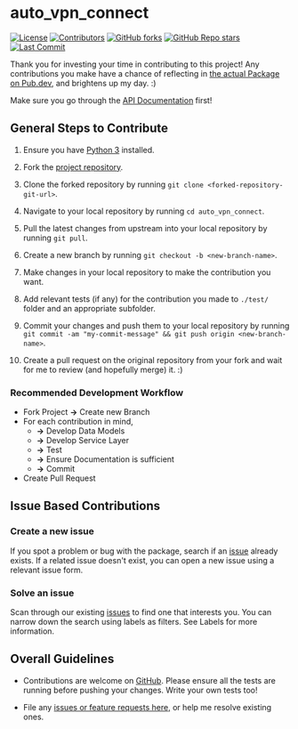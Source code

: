 # auto_vpn_connect

[![License](https://img.shields.io/github/license/dhi13man/auto_vpn_connect)](https://github.com/Dhi13man/auto_vpn_connect/blob/main/LICENSE)
[![Contributors](https://img.shields.io/github/contributors-anon/dhi13man/auto_vpn_connect?style=flat)](https://github.com/Dhi13man/auto_vpn_connect/graphs/contributors)
[![GitHub forks](https://img.shields.io/github/forks/dhi13man/auto_vpn_connect?style=social)](https://github.com/Dhi13man/auto_vpn_connect/network/members)
[![GitHub Repo stars](https://img.shields.io/github/stars/dhi13man/auto_vpn_connect?style=social)](https://github.com/Dhi13man/auto_vpn_connect)
[![Last Commit](https://img.shields.io/github/last-commit/dhi13man/auto_vpn_connect)](https://github.com/Dhi13man/auto_vpn_connect/commits/main)

Thank you for investing your time in contributing to this project! Any contributions you make have a chance of reflecting in [the actual Package on Pub.dev](https://pub.dev/packages/auto_vpn_connect/), and brightens up my day. :)

Make sure you go through the [API Documentation](https://openrouteservice.org/dev/#/api-docs/) first!

## General Steps to Contribute

1. Ensure you have [Python 3](https://www.python.org/downloads/) installed.

2. Fork the [project repository](https://github.com/Dhi13man/auto_vpn_connect/).

3. Clone the forked repository by running `git clone <forked-repository-git-url>`.

4. Navigate to your local repository by running `cd auto_vpn_connect`.

5. Pull the latest changes from upstream into your local repository by running `git pull`.

6. Create a new branch by running `git checkout -b <new-branch-name>`.

7. Make changes in your local repository to make the contribution you want.

8. Add relevant tests (if any) for the contribution you made to `./test/` folder and an appropriate subfolder.

9. Commit your changes and push them to your local repository by running `git commit -am "my-commit-message" && git push origin <new-branch-name>`.

10. Create a pull request on the original repository from your fork and wait for me to review (and hopefully merge) it. :)

### Recommended Development Workflow

- Fork Project **->** Create new Branch
- For each contribution in mind,
  - **->** Develop Data Models
  - **->** Develop Service Layer
  - **->** Test
  - **->** Ensure Documentation is sufficient
  - **->** Commit
- Create Pull Request

## Issue Based Contributions

### Create a new issue

If you spot a problem or bug with the package, search if an [issue](https://www.github.com/dhi13man/auto_vpn_connect/issues/) already exists. If a related issue doesn't exist, you can open a new issue using a relevant issue form.

### Solve an issue

Scan through our existing [issues](https://www.github.com/dhi13man/auto_vpn_connect/issues/) to find one that interests you. You can narrow down the search using labels as filters. See Labels for more information.

## Overall Guidelines

- Contributions are welcome on [GitHub](https://www.github.com/dhi13man/auto_vpn_connect/). Please ensure all the tests are running before pushing your changes. Write your own tests too!

- File any [issues or feature requests here,](https://www.github.com/dhi13man/auto_vpn_connect/issues/) or help me resolve existing ones.

